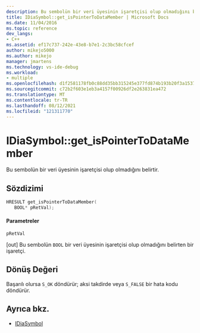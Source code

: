 ```yaml
---
description: Bu sembolün bir veri üyesinin işaretçisi olup olmadığını belirtir.
title: IDiaSymbol::get_isPointerToDataMember | Microsoft Docs
ms.date: 11/04/2016
ms.topic: reference
dev_langs:
- C++
ms.assetid: ef17c737-242e-43e8-b7e1-2c3bc58cfcef
author: mikejo5000
ms.author: mikejo
manager: jmartens
ms.technology: vs-ide-debug
ms.workload:
- multiple
ms.openlocfilehash: d1f2581178fb0c88dd35bb315245e377fd874b193b20f3a15379ac0bdc6af58f
ms.sourcegitcommit: c72b2f603e1eb3a4157f00926df2e263831ea472
ms.translationtype: MT
ms.contentlocale: tr-TR
ms.lasthandoff: 08/12/2021
ms.locfileid: "121311770"
---
```

# <a name="idiasymbolget_ispointertodatamember"></a>IDiaSymbol::get_isPointerToDataMember
Bu sembolün bir veri üyesinin işaretçisi olup olmadığını belirtir.

## <a name="syntax"></a>Sözdizimi

```C++
HRESULT get_isPointerToDataMember(
   BOOL* pRetVal);
```

#### <a name="parameters"></a>Parametreler
 `pRetVal`

[out] Bu sembolün `BOOL` bir veri üyesinin işaretçisi olup olmadığını belirten bir işaretçi.

## <a name="return-value"></a>Dönüş Değeri
 Başarılı olursa `S_OK` döndürür; aksi takdirde veya `S_FALSE` bir hata kodu döndürür.

## <a name="see-also"></a>Ayrıca bkz.
- [IDiaSymbol](../../debugger/debug-interface-access/idiasymbol.md)
